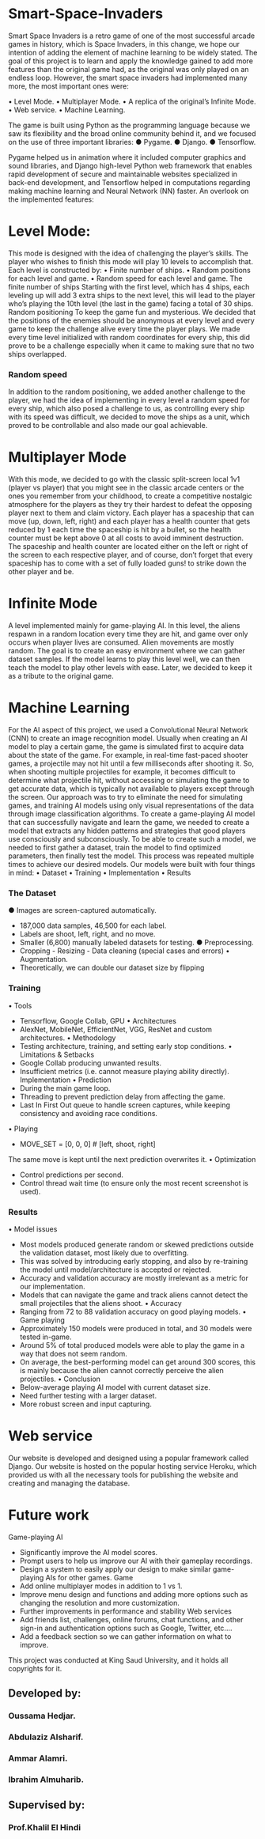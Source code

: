 # Smart-Space-Invaders
Smart Space Invaders is a retro game of one of the most successful arcade games in history, which is Space Invaders, in this change, we hope our intention of adding the element of machine learning to be widely stated.
The goal of this project is to learn and apply the knowledge gained to add more features than the original game had, as the original was only played on an endless loop. However, the smart space invaders had implemented many more, the most important ones were:


• Level Mode.
• Multiplayer Mode.
• A replica of the original’s Infinite Mode.
• Web service.
• Machine Learning.


The game is built using Python as the programming language because we saw its flexibility and the broad online community behind it, and we focused on the use of three important libraries:
● Pygame.
● Django.
● Tensorflow.


Pygame helped us in animation where it included computer graphics and sound
libraries, and Django high-level Python web framework that enables rapid development
of secure and maintainable websites specialized in back-end development, and
Tensorflow helped in computations regarding making machine learning and Neural Network
(NN) faster.
An overlook on the implemented features:
# Level Mode:
This mode is designed with the idea of challenging the player’s skills. The player who wishes to finish this mode will play 10 levels to accomplish that. Each level is constructed by:
•	Finite number of ships.
•	Random positions for each level and game.
•	Random speed for each level and game.
The finite number of ships
Starting with the first level, which has 4 ships, each leveling up will add 3 extra ships to the next level, this will lead to the player who’s playing the 10th  level (the last in the game) facing a total of 30 ships.
Random positioning
To keep the game fun and mysterious. We decided that the positions of the enemies should be anonymous at every level and every game to keep the challenge alive every time the player plays.
We made every time level initialized with random coordinates for every ship, this did prove to be a challenge especially when it came to making sure that no two ships overlapped.



### Random speed
In addition to the random positioning, we added another challenge to the player, we had the idea of implementing in every level a random speed for every ship, which also posed a challenge to us, as controlling every ship with its speed was difficult, we decided to move the ships as a unit, which proved to be controllable and also made our goal achievable.  

# Multiplayer Mode
With this mode, we decided to go with the classic split-screen local 1v1 (player vs player)  that you might see in the classic arcade centers or the ones you remember from your childhood, to create a competitive nostalgic atmosphere for the players as they try their hardest to defeat the opposing player next to them and claim victory.
Each player has a spaceship that can move (up, down, left, right) and each player has a health counter that gets reduced by 1 each time the spaceship is hit by a bullet, so the health counter must be kept above 0 at all costs to avoid imminent destruction.
The spaceship and health counter are located either on the left or right of the screen to each respective player, and of course, don’t forget that every spaceship has to come with a set of fully loaded guns! to strike down the other player and be.


# Infinite Mode
A level implemented mainly for game-playing AI. In this level, the aliens respawn in a random location every time they are hit, and game over only occurs when player lives are consumed.
Alien movements are mostly random. The goal is to create an easy environment where we can gather dataset samples. If the model learns to play this level well, we can then teach the model to play other levels with ease. Later, we decided to keep it as a tribute to the original game.

# Machine Learning
For the AI aspect of this project, we used a Convolutional Neural Network (CNN) to create an image recognition model.
Usually when creating an AI model to play a certain game, the game is simulated first to acquire data about the state of the game.
For example, in real-time fast-paced shooter games, a projectile may not hit until a few milliseconds after shooting it. So, when shooting multiple projectiles for example, it becomes difficult to determine what projectile hit, without accessing or simulating the game to get accurate data, which is typically not available to players except through the screen.
Our approach was to try to eliminate the need for simulating games, and training AI models using only visual representations of the data through image classification algorithms.
To create a game-playing AI model that can successfully navigate and learn the game, we needed to create a model that extracts any hidden patterns and strategies that good players use consciously and subconsciously. To be able to create such a model, we needed to first gather a dataset, train the model to find optimized parameters, then finally test the model. This process was repeated multiple times to achieve our desired models. Our models were built with four things in mind:
•	Dataset
•	Training
•	Implementation
•	Results

### The Dataset
●	Images are screen-captured automatically.
  - 187,000 data samples, 46,500 for each label.
  - Labels are shoot, left, right, and no move.
  - Smaller (6,800) manually labeled datasets for testing.
●	Preprocessing.
  - Cropping		- Resizing	- Data cleaning (special cases and errors)
•	Augmentation.
  - Theoretically, we can double our dataset size by flipping

### Training
•	Tools
  - Tensorflow, Google Collab, GPU
•	Architectures
  - AlexNet, MobileNet, EfficientNet, VGG, ResNet and custom architectures.
•	Methodology
  - Testing architecture, training, and setting early stop conditions.
•	Limitations & Setbacks
  - Google Collab producing unwanted results.
  - Insufficient metrics (i.e. cannot measure playing ability directly).
Implementation
•	Prediction
  - During the main game loop.
  - Threading to prevent prediction delay from affecting the game.
  - Last In First Out queue to handle screen captures, while keeping consistency and avoiding race conditions.
    
•	Playing
  - MOVE_SET = [0, 0, 0] # [left, shoot, right]
    
The same move is kept until the next prediction overwrites it.
•	Optimization
  - Control predictions per second.
  - Control thread wait time (to ensure only the most recent screenshot is used).
    
### Results
•	Model issues
  - Most models produced generate random or skewed predictions outside the validation dataset, most likely due to overfitting.
  - This was solved by introducing early stopping, and also by re-training the model until model/architecture is accepted or rejected.
  - Accuracy and validation accuracy are mostly irrelevant as a metric for our implementation.
  - Models that can navigate the game and track aliens cannot detect the small projectiles that the aliens shoot.
•	Accuracy
  - Ranging from 72 to 88 validation accuracy on good playing models.
•	Game playing
  - Approximately 150 models were produced in total, and 30 models were tested in-game.
  - Around 5% of total produced models were able to play the game in a way that does not seem random.
  - On average, the best-performing model can get around 300 scores, this is mainly because the alien cannot correctly perceive the alien projectiles.
•	Conclusion
  - Below-average playing AI model with current dataset size.
  - Need further testing with a larger dataset.
  - More robust screen and input capturing.

    
# Web service
Our website is developed and designed using a popular framework called Django.
Our website is hosted on the popular hosting service Heroku, which provided us with all the necessary tools for publishing the website and creating and managing the database.


# Future work
Game-playing AI
- Significantly improve the AI model scores.
- Prompt users to help us improve our AI with their gameplay recordings.
- Design a system to easily apply our design to make similar game-playing AIs for other games.
Game
- Add online multiplayer modes in addition to 1 vs 1.
- Improve menu design and functions and adding more options such as changing the resolution and more customization.
- Further improvements in performance and stability
Web services
- Add friends list, challenges, online forums, chat functions, and other sign-in and authentication options such as Google, Twitter, etc.…
- Add a feedback section so we can gather information on what to improve.
  
This project was conducted at King Saud University, and it holds all copyrights for it.
## Developed by:
### Oussama Hedjar.
### Abdulaziz Alsharif.     
### Ammar Alamri.          
### Ibrahim Almuharib.   
## Supervised by:
### Prof.Khalil El Hindi


